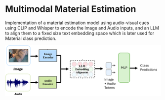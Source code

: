 # Multimodal Material Estimation

Implementation of a material estimation model using audio-visual cues using CLIP and Whisper to encode the Image and Audio inputs, and an LLM to align them to a fixed size text embedding space which is later used for Material class prediction.

![MLP](./mlp.png)
